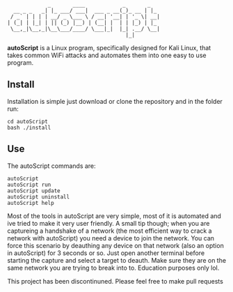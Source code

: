                 _       ____            _       _
      __ _ _   _| |_ ___/ ___|  ___ _ __(_)_ __ | |_
     / _` | | | | __/ _ \___ \ / __| '__| | '_ \| __|
    | (_| | |_| | || (_) |__) | (__| |  | | |_) | |_
     \__,_|\__,_|\__\___/____/ \___|_|  |_| .__/ \__|
                                          |_|

**autoScript** is a Linux program, specifically designed for Kali Linux, that takes common WiFi attacks and automates them into one easy to use program.

## Install
Installation is simple just download or clone the repository and in the folder run:

    cd autoScript
    bash ./install

## Use
The autoScript commands are:

    autoScript
    autoScript run
    autoScript update
    autoScript uninstall
    autoScript help

Most of the tools in autoScript are very simple, most of it is automated and ive tried to make it very user friendly. A small tip though; when you are captureing a handshake of a network (the most efficient way to crack a network with autoScript) you need a device to join the network. You can force this scenario by deauthing any device on that network (also an option in autoScript) for 3 seconds or so. Just open another terminal before starting the capture and select a target to deauth. Make sure they are on the same network you are trying to break into to. Education purposes only lol.

This project has been discontinuned. Please feel free to make pull requests
